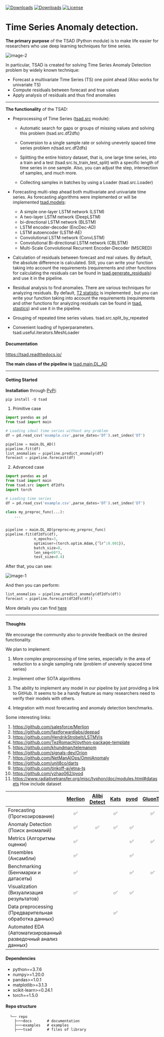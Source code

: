 [![Downloads](https://pepy.tech/badge/tsad)](https://pepy.tech/project/tsad) [![Downloads](https://pepy.tech/badge/tsad/month)](https://pepy.tech/project/tsad) [![License](https://img.shields.io/badge/License-BSD_3--Clause-green.svg)](https://github.com/waico/tsad/blob/main/LICENSE)

# Time Series Anomaly detection. 

**The primary purpose** of the TSAD (Python module) is to make life easier for researchers who use deep learning techniques for time series. 

![image-2](./examples/pics/readme/Useful.jpg)

In particular, TSAD is created for solving Time Series Anomaly Detection problem by widely known technique:

- Forecast a multivariate Time Series (TS) one point ahead (Also works for univariate TS)
- Compute residuals between forecast and true values
- Apply analysis of residuals and thus find anomalies

---

**The functionality** of the TSAD:

- Preprocessing of Time Series ([tsad.src](https://tsad.readthedocs.io/en/latest/tsad.html#module-tsad.src) module):

  - Automatic search for gaps or groups of missing values and solving this problem (tsad.src.df2dfs)

  - Conversion to a single sample rate or solving unevenly spaced time series problem n(tsad.src.df2dfs)

  - Splitting the entire history dataset, that is, one large time series, into a train and a test (tsad.src.ts_train_test_split) with a specific length of time series in one sample. Also, you can adjust the step, intersection of samples, and much more.
  - Collecting samples in batches by using a Loader (tsad.src.Loader)
- Forecasting multi-step ahead both multivariate and univariate time series. As forecasting algorithms were implemented or will be implemented [tsad.models](https://tsad.readthedocs.io/en/latest/tsad.html#module-tsad.models):

  - A simple one-layer LSTM network (LSTM) 
  -   A two-layer LSTM network (DeepLSTM)
  - bi-directional LSTM network (BLSTM)
  - LSTM encoder-decoder (EncDec-AD) 
  - LSTM autoencoder (LSTM-AE) 
  - Convolutional LSTM network (ConvLSTM) 
  - Convolutional Bi-directional LSTM network (CBLSTM) 
  - Multi-Scale Convolutional Recurrent Encoder-Decoder (MSCRED)
- Calculation of residuals between forecast and real values. By default, the absolute difference is calculated. Still, you can write your function taking into account the requirements (requirements and other functions for calculating the residuals can be found in [tsad.generate_residuals](https://tsad.readthedocs.io/en/latest/tsad.html#module-tsad.generate_residuals)) and use it in the pipeline.
- Residual analysis to find anomalies. There are various techniques for analyzing residuals. By default, [T2 statistic](https://en.wikipedia.org/wiki/Hotelling's_T-squared_distribution) is implemented , but you can write your function taking into account the requirements (requirements and other functions for analyzing residuals can be found in [tsad. stastics](https://tsad.readthedocs.io/en/latest/tsad.html#module-tsad.stastics)) and use it in the pipeline.
- Grouping of repeated time series values. tsad.src.split_by_repeated
- Convenient loading of hyperparameters.  tsad.useful.iterators.MeshLoader

#### Documentation

https://tsad.readthedocs.io/

**The main class of the pipeline is** [tsad.main.DL_AD](https://tsad.readthedocs.io/en/latest/tsad.html#module-tsad.main)

---

#### Getting Started

**Installation** through [PyPi](https://pypi.org/project/tsad): 

`pip install -U tsad`

1. Primitive case 

```python
import pandas as pd
from tsad import main

# Loading ideal time series without any problem
df = pd.read_csv('example.csv',parse_dates='DT').set_index('DT') 

pipeline = maim.DL_AD() 
pipeline.fit(df)
list_anomalies = pipeline.predict_anomaly(df)
forecast = pipeline.forecast(df)
```

2. Advanced case

```python
import pandas as pd
from tsad import main
from tsad.src import df2dfs
import torch

# Loading time series
df = pd.read_csv('example.csv',parse_dates='DT').set_index('DT') 

class my_preproc_func(...):
    ...
    

pipeline = maim.DL_AD(preproc=my_preproc_func) 
pipeline.fit(df2dfs(df),
             n_epochs=3,
             optimiser=(torch.optim.Adam,{‘lr’:0.001}),
             batch_size=8,
             len_seq=60*3,
             test_size=0.4)
```

After that, you can see:

![image-1](./examples/pics/readme/1.png)

And then you can perform:

```python
list_anomalies = pipeline.predict_anomaly(df2dfs(df))
forecast = pipeline.forecast(df2dfs(df))
```

More details you can find [here](https://github.com/waico/tsad/tree/main/examples)

---

#### Thoughts

We encourage the community also to provide feedback on the desired functionality.

We plan to implement:

1. More complex preprocessing of time series, especially in the area of reduction to a single sampling rate (problem of unevenly spaced time series)

2. Implement other SOTA algorithms

3. The ability to implement any model in our pipeline by just providing a link to GitHub. It seems to be a handy feature as many researchers need to verify their models with others.
4. Integration with most forecasting and anomaly detection benchmarks.

Some interesting links: 

1.  https://github.com/salesforce/Merlion 
2.  https://github.com/fastforwardlabs/deepad
3.  https://github.com/HendrikStrobelt/LSTMVis 
4.  https://github.com/TezRomacH/python-package-template 
5.  https://github.com/khundman/telemanom 
6.  https://github.com/signals-dev/Orion 
7.  https://github.com/NetManAIOps/OmniAnomaly 
8.  https://github.com/unit8co/darts
9.  https://github.com/tinkoff-ai/etna-ts
9.  https://github.com/yzhao062/pyod
10.  https://www.radiativetransfer.org/misc/typhon/doc/modules.html#datasets How include dataset

|  | [Merlion](https://github.com/salesforce/Merlion) | [Alibi Detect](https://github.com/SeldonIO/alibi-detect) | [Kats](https://github.com/facebookresearch/Kats) | [pyod](https://github.com/yzhao062/pyod) | [GluonTS](https://github.com/awslabs/gluon-ts) | RRCF | STUMPY | Greykite | [Prophet](https://github.com/facebook/prophet) | [pmdarima](https://pypi.org/project/pmdarima/) | [deepad](https://github.com/fastforwardlabs/deepad) | TSAD
:--- | :---: | :---:|  :---:  | :---: | :---: | :---: | :---: | :---: | :----: | :---: | :---: | :---:
| Forecasting (Прогнозирование) | ✅ | | ✅ |  | ✅ | | | ✅ | ✅ | ✅ | ✅ | ✅ 
| Anomaly Detection (Поиск аномалий) | ✅ | ✅ | ✅ | ✅ | | ✅ | ✅ | ✅ | ✅ | | ✅ | ✅ 
| Metrics (Алгоритмы оценки) | ✅ | | | ✅ | ✅ | | | | | | ✅ | ✅
| Ensembles (Ансамбли) | ✅ | | | ✅ | | ✅  | | | | | | ✅ 
| Benchmarking (Бенчмарки и датасеты) | ✅ | | | ✅ | ✅ | | | | | | | ✅ 
| Visualization (Визуализация результатов) | ✅ | | ✅ | ✅ | | | | ✅ | ✅ | | | ✅ | ✅ 
| Data preprocessing (Предварительная обработка данных) | | | ✅ | | | | | | | | | ✅ 
| Automated EDA (Автоматизированный разведочный анализ данных) | | | | | | | | | | | | ✅ 

#### Dependencies

* python==3.7.6
* numpy>=1.20.0
* pandas>=1.0.1
* matplotlib>=3.1.3
* scikit-learn>=0.24.1
* torch==1.5.0

#### Repo structure

```
  └── repo 
    ├───docs       # documentation
    ├───examples   # examples
    ├───tsad       # files of library
```

